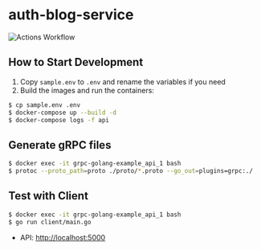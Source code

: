 # auth-blog-service

![Actions Workflow](/workflows/go/badge.svg)

## How to Start Development

1. Copy ```sample.env``` to ```.env``` and rename the variables if you need
2. Build the images and run the containers:

```sh
$ cp sample.env .env
$ docker-compose up --build -d
$ docker-compose logs -f api
```

## Generate gRPC files

```sh
$ docker exec -it grpc-golang-example_api_1 bash
$ protoc --proto_path=proto ./proto/*.proto --go_out=plugins=grpc:./
```

## Test with Client

```sh
$ docker exec -it grpc-golang-example_api_1 bash
$ go run client/main.go
```

- API: [http://localhost:5000](http://localhost:5000)
